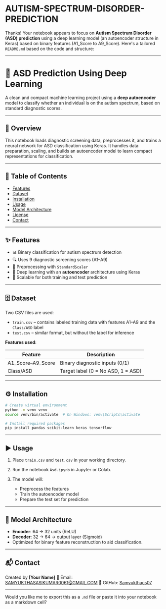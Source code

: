 # AUTISM-SPECTRUM-DISORDER-PREDICTION
Thanks! Your notebook appears to focus on **Autism Spectrum Disorder (ASD) prediction** using a deep learning model (an autoencoder structure in Keras) based on binary features (A1\_Score to A9\_Score). Here's a tailored `README.md` based on the code and structure:

---

# 🧠 ASD Prediction Using Deep Learning

A clean and compact machine learning project using a **deep autoencoder** model to classify whether an individual is on the autism spectrum, based on standard diagnostic scores.

---

## 🚀 Overview

This notebook loads diagnostic screening data, preprocesses it, and trains a neural network for ASD classification using Keras. It handles data preparation, scaling, and builds an autoencoder model to learn compact representations for classification.

---

## 📑 Table of Contents

* [Features](#features)
* [Dataset](#dataset)
* [Installation](#installation)
* [Usage](#usage)
* [Model Architecture](#model-architecture)
* [License](#license)
* [Contact](#contact)

---

## ✨ Features

* 📊 Binary classification for autism spectrum detection
* 🔍 Uses 9 diagnostic screening scores (A1–A9)
* 🔄 Preprocessing with `StandardScaler`
* 🤖 Deep learning with an **autoencoder** architecture using Keras
* 🧪 Scalable for both training and test prediction

---

## 🗄️ Dataset

Two CSV files are used:

* `train.csv` – contains labeled training data with features A1–A9 and the `Class/ASD` label
* `test.csv` – similar format, but without the label for inference

**Features used:**

| Feature             | Description                        |
| ------------------- | ---------------------------------- |
| A1\_Score–A9\_Score | Binary diagnostic inputs (0/1)     |
| Class/ASD           | Target label (0 = No ASD, 1 = ASD) |

---

## ⚙️ Installation

```bash
# Create virtual environment
python -m venv venv
source venv/bin/activate  # On Windows: venv\Scripts\activate

# Install required packages
pip install pandas scikit-learn keras tensorflow
```

---

## ▶️ Usage

1. Place `train.csv` and `test.csv` in your working directory.
2. Run the notebook `Asd.ipynb` in Jupyter or Colab.
3. The model will:

   * Preprocess the features
   * Train the autoencoder model
   * Prepare the test set for prediction

---

## 🧠 Model Architecture

* **Encoder**: 64 → 32 units (ReLU)
* **Decoder**: 32 → 64 → output layer (Sigmoid)
* Optimized for binary feature reconstruction to aid classification.


---

## 📬 Contact

Created by **\[Your Name]**
📧 Email: [SAMYUKTHASASIKUMAR0061@GMAIL.COM](mailto:SAMYUKTHASASIKUMAR0061@GMAIL.COM)
🔗 GitHub: [Samyukthacs07](https://github.com/Samyukthacs07)

---

Would you like me to export this as a `.md` file or paste it into your notebook as a markdown cell?
